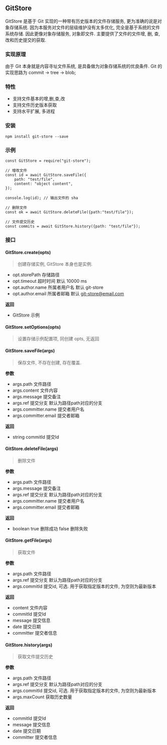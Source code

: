 ## GitStore

GitStore 是基于 Git 实现的一种带有历史版本的文件存储服务, 更为准确的说是对象存储系统.  因为本服务对文件的层级维护没有太多优化, 完全是基于系统的文件系统存储. 因此更像对象存储服务, 对象即文件.  主要提供了文件的文件增, 删, 查, 改和历史提交的获取.  

### 实现原理

由于 Git 本身就是内容寻址文件系统, 是具备做为对象存储系统的优良条件. Git 的实现思路为 commit -> tree -> blob;

### 特性
- 支持文件基本的增,删,查,改
- 支持文件历史版本获取
- 支持水平扩展, 多进程

### 安装
```
npm install git-store --save
```

### 示例
```
const GitStore = require("git-store");

// 增改文件
const id = await GitStore.saveFile({
	path: "test/file",
	content: "object content",
});

console.log(id); // 输出文件的 sha

// 删除文件
const ok = await GitStore.deleteFile({path:"test/file"}); 

// 文件提交历史
const commits = await GitStore.history({path: "test/file"});
```

### 接口
#### GitStore.create(opts)
> 创建存储实例, GitStore 本身也是实例.

- opt.storePath 存储路径
- opt.timeout 超时时间 默认 10000 ms
- opt.author.name 所属者用户名 默认 git-store
- opt.author.email 所属者邮箱  默认 git-store@email.com 

**返回**
- GitStore 示例

#### GitStore.setOptions(opts) 
> 设置存储示例配置项, 同创建 opts, 无返回

#### GitStore.saveFile(args)
> 保存文件, 不存在创建, 存在覆盖.

**参数**
- args.path 文件路径
- args.content 文件内容
- args.message 提交备注
- args.ref 提交分支 默认为路径path对应的分支
- args.committer.name 提交者用户名
- args.committer.email 提交者邮箱

**返回**
- string commitId 提交Id

#### GitStore.deleteFile(args) 
> 删除文件

**参数**
- args.path 文件路径
- args.message 提交备注
- args.ref 提交分支 默认为路径path对应的分支
- args.committer.name 提交者用户名
- args.committer.email 提交者邮箱

**返回**
- boolean true 删除成功  false 删除失败

#### GitStore.getFile(args) 
> 获取文件

**参数**
- args.path 文件路径
- args.ref 提交分支 默认为路径path对应的分支
- args.commitId 提交id, 可选. 用于获取指定版本的文件, 为空则为最新版本

**返回**
- content 文件内容
- commitId 提交Id
- message 提交信息
- date 提交日期
- committer 提交者信息

#### GitStore.history(args) 
> 获取文件提交历史

**参数**
- args.path 文件路径
- args.ref 提交分支 默认为路径path对应的分支
- args.commitId 提交id, 可选. 用于获取指定版本的文件, 为空则为最新版本
- args.maxCount 获取历史数量

**返回**
- commitId 提交Id
- message 提交信息
- date 提交日期
- committer 提交者信息



